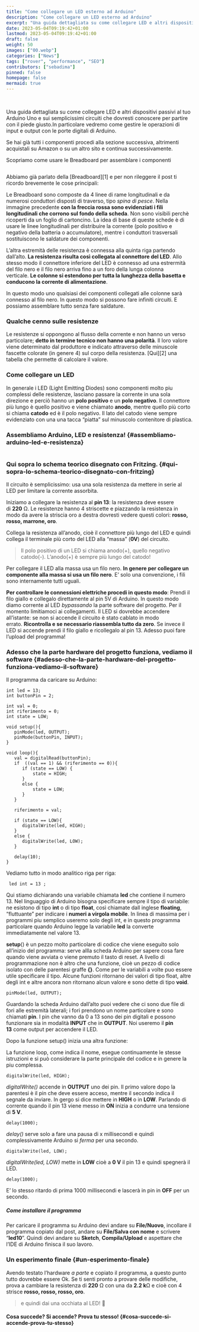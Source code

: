 ```yaml
---
title: "Come collegare un LED esterno ad Arduino"
description: "Come collegare un LED esterno ad Arduino"
excerpt: "Una guida dettagliata su come collegare LED e altri dispositivi passivi al tuo Arduino Uno e sui semplicissimi circuiti che dovresti conoscere per partire con il piede giusto.In particolare vedremo come gestire le operazioni di input e output con le porte digitali di Arduino..."
date: 2023-05-04T09:19:42+01:00
lastmod: 2023-05-04T09:19:42+01:00
draft: false
weight: 50
images: ["00.webp"]
categories: ["News"]
tags: ["rover", "performance", "SEO"]
contributors: ["sebadima"]
pinned: false
homepage: false
mermaid: true
---
```


<style>
.x {
    transition:transform 0.50s ease;
}

.x:hover {
    -webkit-transform:scale(1.75); /* or some other value */
    transform:scale(1.75);
}
</style>

</br>


Una guida dettagliata su come collegare LED e altri dispositivi passivi al tuo Arduino Uno e sui semplicissimi circuiti che dovresti conoscere per partire con il piede giusto.In particolare vedremo come gestire le operazioni di input e output con le porte digitali di Arduino.

<p id="se-hai-già-tutti-i-componenti-procedi-alla-sezione-successiva-altrimenti-acquistali-su-amazon-o-su-un-altro-sito-e-continua-successivamente-non-avere-troppa-fretta-di-iniziare--">
  Se hai già tutti i componenti procedi alla sezione successiva, altrimenti acquistali su Amazon o su un altro sito e continua successivamente.
</p>

Scopriamo come usare le Breadboard per assemblare i componenti

<img decoding="async" src="https://res.cloudinary.com/sebadima/image/upload/v1600666958/001/Breadboard_20inside_favhrb.jpg" alt="" /> 

Abbiamo già parlato della [Breadboard][1] e per non rileggere il post ti ricordo brevemente le cose principali:

Le Breadboard sono composte da 4 linee di rame longitudinali e da numerosi conduttori disposti di traverso, tipo _spina di pesce_. Nella immagine precedente **con la freccia rossa sono evidenziati i fili longitudinali che corrono sul fondo della scheda**. Non sono visibili perchè ricoperti da un foglio di cartoncino. La idea di base di queste schede è di usare le linee longitudinali per distribuire la corrente (polo positivo e negativo della batteria o accumulatore), mentre i conduttori trasversali sostituiscono le saldature dei componenti.

L’altra estremità delle resistenza è connessa alla quinta riga partendo dall’alto. **La resistenza risulta così collegata al connettore del LED**. Allo stesso modo il connettore inferiore del LED è connesso ad una estrermità del filo nero e il filo nero arriva fino a un foro della lunga colonna verticale. **Le colonne si estendono per tutta la lunghezza della basetta e conducono la corrente di alimentazione**.

In questo modo uno qualsiasi dei componenti collegati alle colonne sarà connesso al filo nero. In questo modo si possono fare infiniti circuiti. E possiamo assemblare tutto senza fare saldature.

### **Qualche cenno sulle resistenze**

Le resistenze si oppongono al flusso della corrente e non hanno un verso particolare; **detto in termine tecnico non hanno una polarità**. Il loro valore viene determinato dal produttore e indicato attraverso delle minuscole fascette colorate (in genere 4) sul corpo della resistenza. [Qui][2] una tabella che permette di calcolare il valore.

### **Come collegare un LED**

In generale i LED (Light Emitting Diodes) sono componenti molto piu complessi delle resistenze, lasciano passare la corrente in una sola direzione e perciò hanno un **polo positivo** e un **polo negativo**. Il connettore più lungo è quello positivo e viene chiamato **anodo**, mentre quello più corto si chiama **catodo** ed è il polo negativo. Il lato del catodo viene sempre evidenziato con una una tacca “piatta” sul minuscolo contenitore di plastica.

### Assembliamo Arduino, LED e resistenza! {#assembliamo-arduino-led-e-resistenza}

<img decoding="async" src="https://res.cloudinary.com/sebadima/image/upload/v1601127034/001/LED_schem_oz44jt.jpg" alt="" /> 

### Qui sopra lo schema teorico disegnato con Fritzing. {#qui-sopra-lo-schema-teorico-disegnato-con-fritzing}

Il circuito è semplicissimo: usa una sola resistenza da mettere in serie al LED per limitare la corrente assorbita.

Iniziamo a collegare la resistenza al **pin 13**: la resistenza deve essere di **220** Ω. Le resistenze hanno 4 striscette e piazzando la resistenza in modo da avere la striscia oro a destra dovresti vedere questi colori: **rosso, rosso, marrone, oro**.

Collega la resistenza all’anodo, cioè il connettore più lungo del LED e quindi collega il terminale più corto del LED alla “massa” (**0V**) del circuito.

> Il polo positivo di un LED si chiama anodo(+), quello negativo catodo(-). L’anodo(+) è sempre più lungo del catodo!

Per collegare il LED alla massa usa un filo nero. **In genere per collegare un componente alla massa si usa un filo nero**. E&#8217; solo una convenzione, i fili sono internamente tutti uguali.

**Per controllare le connessioni elettriche procedi in questo modo**: Prendi il filo giallo e collegalo direttamente al pin 5V di Arduino. In questo modo diamo corrente al LED _bypassando_ la parte software del progetto. Per il momento limitiamoci ai collegamenti. Il LED si dovrebbe accendere all’istante: se non si accende il circuito è stato cablato in modo errato. **Ricontrolla e se necessario riassembla tutto da zero**. Se invece il LED si accende prendi il filo giallo e ricollegalo al pin 13. Adesso puoi fare l’upload del programma!

### Adesso che la parte hardware del progetto funziona, vediamo il software {#adesso-che-la-parte-hardware-del-progetto-funziona-vediamo-il-software}

Il programma da caricare su Arduino:

     
    int led = 13;
    int buttonPin = 2;
     
    int val = 0;
    int riferimento = 0;
    int state = LOW;
     
    void setup(){ 
       pinMode(led, OUTPUT);
       pinMode(buttonPin, INPUT);
    }
             
    void loop(){ 
       val = digitalRead(buttonPin); 
       if  ((val == 1) && (riferimento == 0)){ 
          if (state == LOW) {
              state = HIGH;
          } 
          else {
              state = LOW;
          }
       } 
        
       riferimento = val;
             
       if (state == LOW){
          digitalWrite(led, HIGH);
       } 
       else {
          digitalWrite(led, LOW);
       }
     
       delay(10);
    }
    

Vediamo tutto in modo analitico riga per riga:

     led int = 13 ;
    

Qui stiamo dichiarando una variabile chiamata **led** che contiene il numero 13. Nel linguaggio di Arduino bisogna specificare sempre il tipo di variabile: ne esistono di tipo **int** o di tipo **float**, così chiamate dall inglese **floating**, “fluttuante” per indicare i **numeri a virgola mobile**. In linea di massima per i programmi piu semplico useremo solo degli int, e in questo programma particolare quando Arduino legge la variabile **led** la converte immediatamente nel valore 13.

**setup**() è un pezzo molto particolare di codice che viene eseguito solo all’inizio del programma: serve allla scheda Arduino per sapere cosa fare quando viene avviata o viene premuto il tasto di reset. A livello di programmazione non è altro che una funzione, cioè un pezzo di codice isolato con delle parentesi graffe **{}**. Come per le variabili a volte puo essere utile specificare il tipo. Alcune funzioni ritornano dei valori di tipo float, altre degli int e altre ancora non ritornano alcun valore e sono dette di tipo **void**.

    pinMode(led, OUTPUT);
    

Guardando la scheda Arduino dall’alto puoi vedere che ci sono due file di fori alle estremità laterali; i fori prendono un nome particolare e sono chiamati **pin**. I pin che vanno da 0 a 13 sono dei pin digitali e possono funzionare sia in modalità **INPUT** che in **OUTPUT**. Noi useremo il **pin 13** come output per accendere il LED.

Dopo la funzione setup() inizia una altra funzione:

La funzione loop, come indica il nome, esegue continuamente le stesse istruzioni e si può considerare la parte principale del codice e in genere la piu complessa.

    digitalWrite(led, HIGH);
    

_digitalWrite()_ accende in **OUTPUT** uno dei pin. Il primo valore dopo la parentesi è il pin che deve essere acceso, mentre il secondo indica il segnale da inviare. In gergo si dice mettere in **HIGH** o in **LOW**. Parlando di corrente quando il pin 13 viene messo in **ON** inizia a condurre una tensione di **5 V**.

    delay(1000);
    

_delay()_ serve solo a fare una pausa di x millisecondi e quindi complessivamente Arduino si _ferma_ per una secondo.

    digitalWrite(led, LOW);
    

_digitalWrite(led, LOW)_ mette in **LOW** cioè a **0 V** il pin 13 e quindi spegnerà il LED.

    delay(1000);
    

E&#8217; lo stesso ritardo di prima 1000 millisecondi e lascerà in pin in **OFF** per un secondo.

##### Come installare il programma

Per caricare il programma su Arduino devi andare su **File/Nuovo**, incollare il programma copiato dal post, andare su **File/Salva con nome** e scrivere “**led10**”. Quindi devi andare su **Sketch**, **Compila/Upload** e aspettare che l’IDE di Arduino finisca il suo lavoro.

### Un esperimento finale {#un-esperimento-finale}

Avendo testato l’hardware _a parte_ e copiato il programma, a questo punto tutto dovrebbe essere Ok. Se ti senti pronto a provare delle modifiche, prova a cambiare la resistenza di **220** Ω con una da **2.2 k**Ω e cioè con 4 strisce **rosso, rosso, rosso, oro**.

> e quindi dai una occhiata al LED!  🙂

#### Cosa succede? Si accende? Prova tu stesso! {#cosa-succede-si-accende-prova-tu-stesso}
